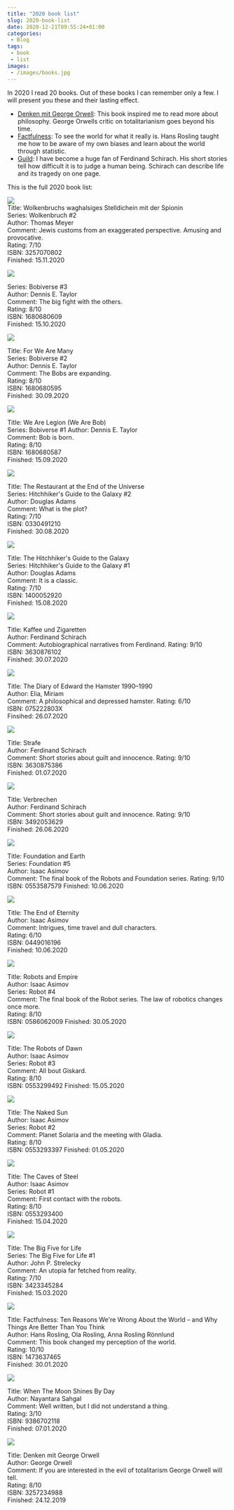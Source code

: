 ```yaml
---
title: "2020 book list"
slug: 2020-book-list
date: 2020-12-21T09:55:24+01:00
categories:
 - Blog
tags:
 - book
 - list
images:
 - /images/books.jpg
---
```


In 2020 I read 20 books. Out of these books I can remember only a few. I will present you these and their lasting effect.

* [Denken mit George Orwell](https://openlibrary.org/works/OL1168027W/Denken_mit_Orwell): This book inspired me to read more about philosophy. George Orwells critic on totalitarianism goes beyond his time.
* [Factfulness](https://openlibrary.org/works/OL17877260W/Factfulness): To see the world for what it really is. Hans Rosling taught me how to be aware of my own biases and learn about the world through statistic.
* [Guild](https://openlibrary.org/authors/OL6826925A/Ferdinand_von_Schirach): I have become a huge fan of Ferdinand Schirach. His short stories tell how difficult it is to judge a human being. Schirach can describe life and its tragedy on one page.

<!--more-->

This is the full 2020 book list:

![](/images/bookshelf/3257070802.jpg)  
Title: Wolkenbruchs waghalsiges Stelldichein mit der Spionin  
Series: Wolkenbruch #2  
Author: Thomas Meyer  
Comment: Jewis customs from an exaggerated perspective. Amusing and provocative.  
Rating: 7/10  
ISBN: 3257070802  
Finished: 15.11.2020  

![](/images/bookshelf/1680680609.jpg)  

Series: Bobiverse #3  
Author: Dennis E. Taylor  
Comment: The big fight with the others.  
Rating: 8/10  
ISBN: 1680680609  
Finished: 15.10.2020  

![](/images/bookshelf/1680680595.jpg)  

Title: For We Are Many  
Series: Bobiverse #2  
Author: Dennis E. Taylor  
Comment: The Bobs are expanding.  
Rating: 8/10  
ISBN: 1680680595  
Finished: 30.09.2020  

![](/images/bookshelf/1680680587.jpg)  

Title: We Are Legion (We Are Bob)  
Series: Bobiverse #1
Author: Dennis E. Taylor  
Comment: Bob is born.  
Rating: 8/10  
ISBN: 1680680587  
Finished: 15.09.2020  

![](/images/bookshelf/0330491210.jpg)  

Title: The Restaurant at the End of the Universe  
Series: Hitchhiker's Guide to the Galaxy #2  
Author: Douglas Adams  
Comment: What is the plot?  
Rating: 7/10  
ISBN: 0330491210  
Finished: 30.08.2020  

![](/images/bookshelf/1400052920.jpg)  

Title: The Hitchhiker's Guide to the Galaxy  
Series: Hitchhiker's Guide to the Galaxy #1  
Author: Douglas Adams  
Comment: It is a classic.  
Rating: 7/10  
ISBN: 1400052920  
Finished: 15.08.2020  

![](/images/bookshelf/3630876102.jpg)  

Title: Kaffee und Zigaretten  
Author: Ferdinand Schirach  
Comment: Autobiographical narratives from Ferdinand. 
Rating: 9/10  
ISBN: 3630876102  
Finished: 30.07.2020  

![](/images/bookshelf/075222803X.jpg)  

Title: The Diary of Edward the Hamster 1990–1990  
Author: Elia, Miriam  
Comment: A philosophical and depressed hamster. 
Rating: 6/10  
ISBN: 075222803X  
Finsihed: 26.07.2020  

![](/images/bookshelf/3630875386.jpg)  

Title: Strafe  
Author: Ferdinand Schirach  
Comment: Short stories about guilt and innocence. 
Rating: 9/10  
ISBN: 3630875386  
Finished: 01.07.2020  

![](/images/bookshelf/3492053629.jpg)  

Title: Verbrechen  
Author: Ferdinand Schirach  
Comment: Short stories about guilt and innocence. 
Rating: 9/10  
ISBN: 3492053629  
Finished: 26.06.2020  

![](/images/bookshelf/0553587579.jpg)  

Title: Foundation and Earth  
Series: Foundation #5  
Author: Isaac Asimov  
Comment: The final book of the Robots and Foundation series. 
Rating: 9/10  
ISBN: 0553587579 
Finished: 10.06.2020  

![](/images/bookshelf/0449016196.jpg)  

Title: The End of Eternity  
Author: Isaac Asimov  
Comment: Intrigues, time travel and dull characters.  
Rating: 6/10  
ISBN: 0449016196  
Finished: 10.06.2020  

![](/images/bookshelf/0586062009.jpg)  

Title: Robots and Empire  
Author: Isaac Asimov  
Series: Robot #4  
Comment: The final book of the Robot series. The law of robotics changes once more.  
Rating: 8/10  
ISBN: 0586062009 
Finished: 30.05.2020  

![](/images/bookshelf/0553299492.jpg)  

Title: The Robots of Dawn  
Author: Isaac Asimov  
Series: Robot #3  
Comment: All bout Giskard.  
Rating: 8/10  
ISBN: 0553299492 
Finished: 15.05.2020  

![](/images/bookshelf/0553293397.jpg)  

Title: The Naked Sun  
Author: Isaac Asimov  
Series: Robot #2  
Comment: Planet Solaria and the meeting with Gladia.  
Rating: 8/10  
ISBN: 0553293397 
Finished: 01.05.2020  

![](/images/bookshelf/0553293400.jpg)  

Title: The Caves of Steel  
Author: Isaac Asimov  
Series: Robot #1  
Comment: First contact with the robots.  
Rating: 8/10  
ISBN: 0553293400  
Finished: 15.04.2020  

![](/images/bookshelf/3423345284.jpg)  

Title: The Big Five for Life  
Series: The Big Five for Life #1  
Author: John P. Strelecky  
Comment: An utopia far fetched from reality.  
Rating: 7/10  
ISBN: 3423345284  
Finished: 15.03.2020 

![](/images/bookshelf/1473637465.jpg)  

Title: Factfulness: Ten Reasons We're Wrong About the World – and Why Things Are Better Than You Think  
Author: Hans Rosling, Ola Rosling, Anna Rosling Rönnlund  
Comment: This book changed my perception of the world.  
Rating: 10/10  
ISBN: 1473637465  
Finished: 30.01.2020  

![](/images/bookshelf/9386702118.jpg)  

Title: When The Moon Shines By Day   
Author: Nayantara Sahgal  
Comment: Well written, but I did not understand a thing.  
Rating: 3/10  
ISBN: 9386702118  
Finished: 07.01.2020  

![](/images/bookshelf/3257234988.jpg)  

Title: Denken mit George Orwell  
Author: George Orwell  
Comment: If you are interested in the evil of totalitarism George Orwell will tell.  
Rating: 8/10  
ISBN: 3257234988  
Finished: 24.12.2019  